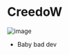 #               CreedoW

![image](https://user-images.githubusercontent.com/53373412/115395047-1ca71d80-a1ec-11eb-9aa9-d73f1e739d5b.png)

- Baby bad dev
